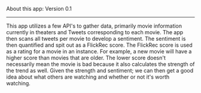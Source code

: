 About this app:
Version 0.1
___________________________________________________________________

This app utilizes a few API's to gather data, primarily movie information currently in theaters and Tweets corresponding to each movie.  The app then scans all tweets per movie to develop a sentiment.  The sentiment is then quantified and spit out as a FlickRec score.  The FlickRec score is used as a rating for a movie in an instance.  For example, a new movie will have a higher score than movies that are older.  The lower score doesn't necessarily mean the movie is bad because it also calculates the strength of the trend as well.  Given the strength and sentiment; we can then get a good idea about what others are watching and whether or not it's worth watching.

